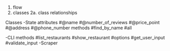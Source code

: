 1. flow
2. classes
  2a. class relationships

Classes
-State
attributes
#@name
#@number_of_reviews
#@price_point
#@address
#@phone_number
methods
#find_by_name
#all


-CLI
methods
#list_restaurants
#show_restaurant
#options
#get_user_input
#validate_input
-Scraper
